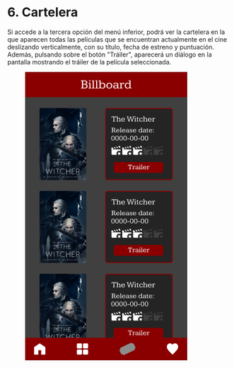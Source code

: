 # 6. Cartelera

Si accede a la tercera opción del menú inferior, podrá ver la cartelera en la que aparecen todas las películas que se encuentran actualmente en el cine deslizando verticalmente, con su título, fecha de estreno y puntuación. Además, pulsando sobre el botón "Tráiler", aparecerá un diálogo en la pantalla mostrando el tráiler de la película seleccionada.

<figure><img src="../.gitbook/assets/image (12).png" alt=""><figcaption></figcaption></figure>
